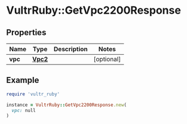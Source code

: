 # VultrRuby::GetVpc2200Response

## Properties

| Name | Type | Description | Notes |
| ---- | ---- | ----------- | ----- |
| **vpc** | [**Vpc2**](Vpc2.md) |  | [optional] |

## Example

```ruby
require 'vultr_ruby'

instance = VultrRuby::GetVpc2200Response.new(
  vpc: null
)
```

